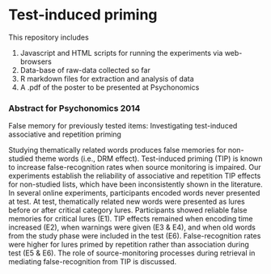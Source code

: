 # Test-induced priming 

This repository includes

1. Javascript and HTML scripts for running the experiments via web-browsers
2. Data-base of raw-data collected so far
3. R markdown files for extraction and analysis of data
4. A .pdf of the poster to be presented at Psychonomics

### Abstract for Psychonomics 2014

False memory for previously tested items: Investigating test-induced associative and repetition priming

Studying thematically related words produces false memories for non-studied theme words (i.e., DRM effect). Test-induced priming (TIP) is known to increase false-recognition rates when source monitoring is impaired. Our experiments establish the reliability of associative and repetition TIP effects for non-studied lists, which have been inconsistently shown in the literature. In several online experiments, participants encoded words never presented at test. At test, thematically related new words were presented as lures before or after critical category lures. Participants showed reliable false memories for critical lures (E1). TIP effects remained when encoding time increased (E2), when warnings were given (E3 & E4), and when old words from the study phase were included in the test (E6). False-recognition rates were higher for lures primed by repetition rather than association during test (E5 & E6). The role of source-monitoring processes during retrieval in mediating false-recognition from TIP is discussed.
